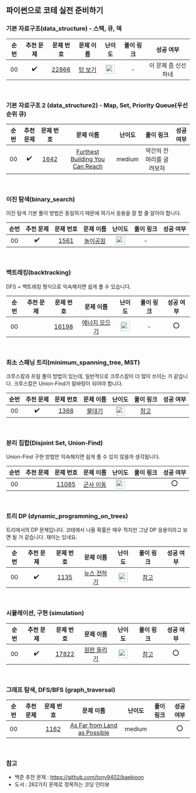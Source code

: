## 파이썬으로 코테 실전 준비하기

### 기본 자료구조(data_structure) - 스택, 큐, 덱

| 순번 |     추천 문제      |                                 문제 번호                                 |                                 문제 이름                                  |                                       난이도                                       | 풀이 링크 |      성공 여부      |
| :--: | :----------------: | :-----------------------------------------------------------------------: | :------------------------------------------------------------------------: | :--------------------------------------------------------------------------------: | :-------: | :-----------------: |
|  00  | :heavy_check_mark: | <a href="https://www.acmicpc.net/problem/22866" target="_blank">22866</a> | <a href="https://www.acmicpc.net/problem/1561" target="_blank">탑 보기</a> | <img height="25px" width="25px" src="https://static.solved.ac/tier_small/13.svg"/> |     -     | 이 문제 좀 신선하네 |

<br>

### 기본 자료구조 2 (data_structure2) - Map, Set, Priority Queue(우선순위 큐)

| 순번 |     추천 문제      |                                             문제 번호                                             |                                                          문제 이름                                                           | 난이도 |        풀이 링크         | 성공 여부 |
| :--: | :----------------: | :-----------------------------------------------------------------------------------------------: | :--------------------------------------------------------------------------------------------------------------------------: | :----: | :----------------------: | :-------: |
|  00  | :heavy_check_mark: | <a href="https://leetcode.com/problems/furthest-building-you-can-reach/" target="_blank">1642</a> | <a href="https://leetcode.com/problems/furthest-building-you-can-reach/" target="_blank">Furthest Building You Can Reach</a> | medium | 약간의 잔머리를 굴려보자 |           |

<br>

### 이진 탐색(binary_search)

이진 탐색 기본 풀이 방법은 동일하기 때문에 여기서 응용을 잘 할 줄 알아야 합니다.

| 순번 |     추천 문제      |                                문제 번호                                |                                  문제 이름                                  |                                       난이도                                       | 풀이 링크 | 성공 여부 |
| :--: | :----------------: | :---------------------------------------------------------------------: | :-------------------------------------------------------------------------: | :--------------------------------------------------------------------------------: | :-------: | :-------: |
|  00  | :heavy_check_mark: | <a href="https://www.acmicpc.net/problem/1561" target="_blank">1561</a> | <a href="https://www.acmicpc.net/problem/1561" target="_blank">놀이공원</a> | <img height="25px" width="25px" src="https://static.solved.ac/tier_small/14.svg"/> |     -     |           |

<br>

### 백트래킹(backtracking)

DFS + 백트래킹 형식으로 익숙해지면 쉽게 풀 수 있습니다.

| 순번 | 추천 문제 |                                 문제 번호                                 |                                     문제 이름                                     |                                       난이도                                       | 풀이 링크 | 성공 여부 |
| :--: | :-------: | :-----------------------------------------------------------------------: | :-------------------------------------------------------------------------------: | :--------------------------------------------------------------------------------: | :-------: | :-------: |
|  00  |           | <a href="https://www.acmicpc.net/problem/16198" target="_blank">16198</a> | <a href="https://www.acmicpc.net/problem/16198" target="_blank">에너지 모으기</a> | <img height="25px" width="25px" src="https://static.solved.ac/tier_small/10.svg"/> |     -     |    :o:    |

<br>

### 최소 스패닝 트리(minimum_spanning_tree, MST)

크루스칼과 프림 풀이 방법이 있는데, 일반적으로 크루스칼이 더 많이 쓰이는 거 같습니다. 크루스칼은 Union-Find가 밑바탕이 되어야 합니다.

| 순번 |     추천 문제      |                                문제 번호                                |                                 문제 이름                                 |                                       난이도                                       |                            풀이 링크                             | 성공 여부 |
| :--: | :----------------: | :---------------------------------------------------------------------: | :-----------------------------------------------------------------------: | :--------------------------------------------------------------------------------: | :--------------------------------------------------------------: | :-------: |
|  00  | :heavy_check_mark: | <a href="https://www.acmicpc.net/problem/1368" target="_blank">1368</a> | <a href="https://www.acmicpc.net/problem/1368" target="_blank">물대기</a> | <img height="25px" width="25px" src="https://static.solved.ac/tier_small/14.svg"/> | <a href="https://welog.tistory.com/280" target="_blank">참고</a> |           |

<br>

### 분리 집합(Disjoint Set, Union-Find)

Union-Find 구현 방법만 익숙해지면 쉽게 풀 수 있지 않을까 생각됩니다.

| 순번 | 추천 문제 |                                 문제 번호                                 |                                   문제 이름                                   |                                       난이도                                       | 풀이 링크 | 성공 여부 |
| :--: | :-------: | :-----------------------------------------------------------------------: | :---------------------------------------------------------------------------: | :--------------------------------------------------------------------------------: | :-------: | :-------: |
|  00  |           | <a href="https://www.acmicpc.net/problem/11085" target="_blank">11085</a> | <a href="https://www.acmicpc.net/problem/11085" target="_blank">군사 이동</a> | <img height="25px" width="25px" src="https://static.solved.ac/tier_small/13.svg"/> |           |    :o:    |

<br>

### 트리 DP (dynamic_programming_on_trees)

트리에서의 DP 문제입니다. 코테에서 나올 확률은 매우 적지만 그냥 DP 응용이라고 보면 될 거 같습니다. 재미는 있네요.

| 순번 |     추천 문제      |                                문제 번호                                |                                   문제 이름                                    |                                       난이도                                       |                             풀이 링크                             | 성공 여부 |
| :--: | :----------------: | :---------------------------------------------------------------------: | :----------------------------------------------------------------------------: | :--------------------------------------------------------------------------------: | :---------------------------------------------------------------: | :-------: |
|  00  | :heavy_check_mark: | <a href="https://www.acmicpc.net/problem/1135" target="_blank">1135</a> | <a href="https://www.acmicpc.net/problem/1135" target="_blank">뉴스 전하기</a> | <img height="25px" width="25px" src="https://static.solved.ac/tier_small/14.svg"/> | <a href="https://lcyking.tistory.com/10" target="_blank">참고</a> |           |

<br>

### 시뮬레이션, 구현 (simulation)

| 순번 |     추천 문제      |                                 문제 번호                                 |                                    문제 이름                                    |                                       난이도                                       |                                   풀이 링크                                   | 성공 여부 |
| :--: | :----------------: | :-----------------------------------------------------------------------: | :-----------------------------------------------------------------------------: | :--------------------------------------------------------------------------------: | :---------------------------------------------------------------------------: | :-------: |
|  00  | :heavy_check_mark: | <a href="https://www.acmicpc.net/problem/17822" target="_blank">17822</a> | <a href="https://www.acmicpc.net/problem/17822" target="_blank">원판 돌리기</a> | <img height="25px" width="25px" src="https://static.solved.ac/tier_small/14.svg"/> | <a href="https://hoyeonkim795.github.io/posts/17822" target="_blank">참고</a> |    :o:    |

<br>

### 그래프 탐색, DFS/BFS (graph_traversal)

| 순번 | 추천 문제 |                                           문제 번호                                            |                                                        문제 이름                                                        | 난이도 | 풀이 링크 | 성공 여부 |
| :--: | :-------: | :--------------------------------------------------------------------------------------------: | :---------------------------------------------------------------------------------------------------------------------: | :----: | :-------: | :-------: |
|  00  |           | <a href="https://leetcode.com/problems/as-far-from-land-as-possible/" target="_blank">1162</a> | <a href="https://leetcode.com/problems/as-far-from-land-as-possible/" target="_blank"> As Far from Land as Possible</a> | medium |           |    :o:    |

<br>

### 참고

- 백준 추천 문제 : https://github.com/tony9402/baekjoon
- 도서 : 262가지 문제로 정복하는 코딩 인터뷰
